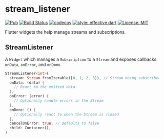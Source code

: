 # stream_listener

[![Pub](https://img.shields.io/pub/v/stream_listener.svg)](https://pub.dev/packages/stream_listener)
[![Build Status](https://travis-ci.com/felangel/stream_listener.svg?branch=master)](https://travis-ci.com/felangel/stream_listener)
[![codecov](https://codecov.io/gh/felangel/stream_listener/branch/master/graph/badge.svg)](https://codecov.io/gh/felangel/stream_listener)
[![style: effective dart](https://img.shields.io/badge/style-effective_dart-40c4ff.svg)](https://github.com/tenhobi/effective_dart)
[![License: MIT](https://img.shields.io/badge/license-MIT-purple.svg)](https://opensource.org/licenses/MIT)

Flutter widgets the help manage streams and subscriptions.

## StreamListener

A `Widget` which manages a `Subscription` to a `Stream` and exposes callbacks: `onData`, `onError`, and `onDone`.

```dart
StreamListener<int>(
  stream: Stream.fromIterable([0, 1, 2, 3]), // Stream being subscribed to
  onData: (data) {
    // React to the emitted data
  },
  onError: (error) {
    // Optionally handle errors in the Stream
  },
  onDone: () {
    // Optionally react to when the Stream is closed
  },
  cancelOnError: true, // Defaults to false
  child: Container(),
)
```
